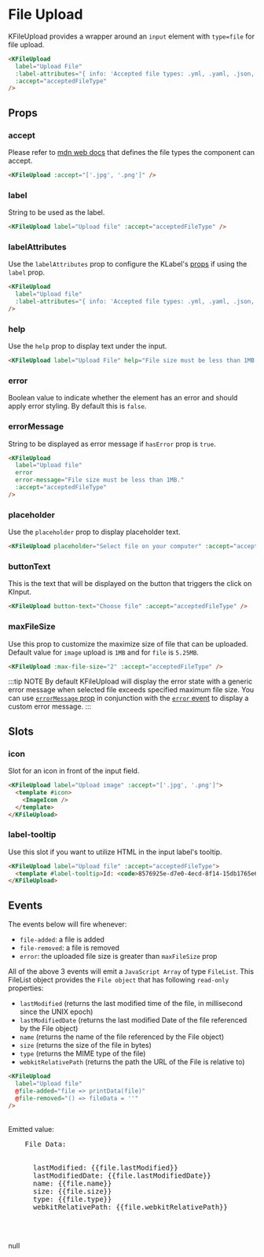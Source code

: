 # File Upload

KFileUpload provides a wrapper around an `input` element with `type=file` for file upload.

<ClientOnly>
  <KFileUpload label="File upload" :label-attributes="{ info: `Accepted file types: ${acceptedFileType.join(', ')}` }" help="File size must be less than 1MB." :accept="acceptedFileType" />
</ClientOnly>

```html
<KFileUpload
  label="Upload File"
  :label-attributes="{ info: 'Accepted file types: .yml, .yaml, .json, .md, .markdown, image/*' }"
  :accept="acceptedFileType"
/>
```

## Props

### accept

Please refer to [mdn web docs](https://developer.mozilla.org/en-US/docs/Web/HTML/Element/input/file#accept) that defines the file types the component can accept.

<ClientOnly>
  <KFileUpload :accept="['.jpg', '.png']" />
</ClientOnly>

```html
<KFileUpload :accept="['.jpg', '.png']" />
```

### label

String to be used as the label.

<ClientOnly>
  <KFileUpload label="Upload file" :accept="acceptedFileType" />
</ClientOnly>

```html
<KFileUpload label="Upload file" :accept="acceptedFileType" />
```

### labelAttributes

Use the `labelAttributes` prop to configure the KLabel's [props](/components/label) if using the `label` prop.

<ClientOnly>
  <KFileUpload label="Upload file" :label-attributes="{ info: `Accepted file types: ${acceptedFileType.join(', ')}` }" :accept="acceptedFileType" />
</ClientOnly>

```html
<KFileUpload
  label="Upload file"
  :label-attributes="{ info: 'Accepted file types: .yml, .yaml, .json, .md, .markdown, image/*' }"
/>
```

### help

Use the `help` prop to display text under the input.

<ClientOnly>
  <KFileUpload label="Upload file" help="File size must be less than 1MB." :accept="acceptedFileType" />
</ClientOnly>

```html
<KFileUpload label="Upload File" help="File size must be less than 1MB." :accept="acceptedFileType" />
```

### error

Boolean value to indicate whether the element has an error and should apply error styling. By default this is `false`.

### errorMessage

String to be displayed as error message if `hasError` prop is `true`.

<ClientOnly>
  <KFileUpload label="Upload file" error error-message="File size must be less than 1MB." :accept="acceptedFileType" />
</ClientOnly>

```html
<KFileUpload
  label="Upload file"
  error
  error-message="File size must be less than 1MB."
  :accept="acceptedFileType"
/>
```

### placeholder

Use the `placeholder` prop to display placeholder text.

<ClientOnly>
  <KFileUpload placeholder="Select file on your computer" :accept="acceptedFileType" />
</ClientOnly>

```html
<KFileUpload placeholder="Select file on your computer" :accept="acceptedFileType" />
```

### buttonText

This is the text that will be displayed on the button that triggers the click on KInput.

<ClientOnly>
  <KFileUpload button-text="Choose file" :accept="acceptedFileType" />
</ClientOnly>

```html
<KFileUpload button-text="Choose file" :accept="acceptedFileType" />
```

### maxFileSize

Use this prop to customize the maximize size of file that can be uploaded. Default value for `image` upload is `1MB` and for `file` is `5.25MB`.

<ClientOnly>
  <KFileUpload :max-file-size="2" :accept="['.jpg', '.png']" />
</ClientOnly>

```html
<KFileUpload :max-file-size="2" :accept="acceptedFileType" />
```

:::tip NOTE
By default KFileUpload will display the error state with a generic error message when selected file exceeds specified maximum file size. You can use [`errorMessage` prop](#errormessage) in conjunction with the [`error` event](#events) to display a custom error message.
:::

## Slots

### icon

Slot for an icon in front of the input field.

<ClientOnly>
  <KFileUpload label="Upload image" :accept="['.jpg', '.png']">
    <template #icon>
      <ImageIcon />
    </template>
  </KFileUpload>
</ClientOnly>

```html
<KFileUpload label="Upload image" :accept="['.jpg', '.png']">
  <template #icon>
    <ImageIcon />
  </template>
</KFileUpload>
```

### label-tooltip

Use this slot if you want to utilize HTML in the input label's tooltip.

<ClientOnly>
  <KFileUpload label="Upload file" :accept="acceptedFileType">
    <template #label-tooltip>Id: <code>8576925e-d7e0-4ecd-8f14-15db1765e69a</code></template>
  </KFileUpload>
</ClientOnly>

```html
<KFileUpload label="Upload file" :accept="acceptedFileType">
  <template #label-tooltip>Id: <code>8576925e-d7e0-4ecd-8f14-15db1765e69a</code></template>
</KFileUpload>
```

## Events

The events below will fire whenever:

- `file-added`: a file is added
- `file-removed`: a file is removed
- `error`: the uploaded file size is greater than `maxFileSize` prop

All of the above 3 events will emit a `JavaScript Array` of type `FileList`. This FileList object provides the `File object` that has following `read-only` properties:

- `lastModified` (returns the last modified time of the file, in millisecond since the UNIX epoch)
- `lastModifiedDate` (returns the last modified Date of the file referenced by the File object)
- `name` (returns the name of the file referenced by the File object)
- `size` (returns the size of the file in bytes)
- `type` (returns the MIME type of the file)
- `webkitRelativePath` (returns the path the URL of the File is relative to)

<ClientOnly>
  <KFileUpload label="Upload file" :label-attributes="{ info: `Accepted file types: ${acceptedFileType.join(', ')}` }" :accept="acceptedFileType" @file-added="file => printData(file)" @file-removed="() => fileData = ''" />
</ClientOnly>

```html
<KFileUpload
  label="Upload file"
  @file-added="file => printData(file)"
  @file-removed="() => fileData = ''"
/>
```

<br/>
<div>Emitted value:
  <pre v-if="fileData.length" class="emitted-value">
    File Data:
    <div v-for="(file) in fileData" :key="file.name">
      <span>lastModified: {{file.lastModified}}</span>
      <span>lastModifiedDate: {{file.lastModifiedDate}}</span>
      <span>name: {{file.name}}</span>
      <span>size: {{file.size}}</span>
      <span>type: {{file.type}}</span>
      <span>webkitRelativePath: {{file.webkitRelativePath}}</span>
    </div>
  </pre>
  <span v-else>null</span>
</div>

<script setup lang="ts">
import { ref } from 'vue'
import { ImageIcon } from '@kong/icons'

// Reactive data properties
const fileSize = ref<string>('')
const fileName = ref<string>('')
const imageSize = ref<string>('')
const imageName = ref<string>('')
const fileData = ref([])
const acceptedFileType = ref(['.yml', '.yaml', '.json', '.md', '.markdown', 'image/*'])

// Methods
const printData = (i) => {
  fileData.value = Array.from(i)
}
</script>

<style lang="scss" scoped>
.emitted-value {
  font-weight: $kui-font-size-20;
  overflow: hidden;
  background-color: $kui-color-background-neutral-weaker;
  padding-top: $kui-space-50;
}
</style>
